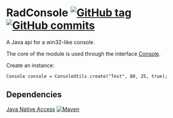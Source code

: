 RadConsole [![GitHub tag](https://img.shields.io/github/release/RadAd/RadConsole.svg?maxAge=2592000)](https://github.com/RadAd/RadConsole/releases) [![GitHub commits](https://img.shields.io/github/commits-since/RadAd/RadConsole/30102013.svg?maxAge=2592000)](https://github.com/RadAd/RadConsole/commits/master)
==========

A Java api for a win32-like console.

The core of the module is used through the interface [Console](src/au/radsoft/console/Console.java).

Create an instance:

    Console console = ConsoleUtils.create("Test", 80, 25, true);

Dependencies
------------
[Java Native Access](https://github.com/twall/jna) [![Maven](https://img.shields.io/maven-central/v/net.java.dev.jna/jna.svg?maxAge=2592000)](http://mvnrepository.com/artifact/net.java.dev.jna/jna)
